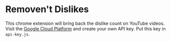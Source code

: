 # Removen't Dislikes

This chrome extension will bring back the dislike count on YouTube videos.\
Visit the [Google Cloud Platform](https://console.cloud.google.com/apis/) and create
your own API key. Put this key in `api-key.js`.
